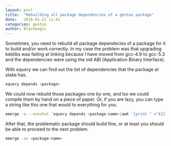 ```yaml
---
layout: post
title:  "Rebuilding all package dependencies of a gentoo package"
date:   2016-01-21 11:41
categories: gentoo
author: Blackmagic
---
```


Sometimes, you need to rebuild all package dependecies of a package for it to build and/or work correctly. In my case the problem was that upgrading kdelibs was failing at linking because I have moved from gcc-4.9 to gcc-5.3 and the dependencies were using the old ABI (Application Binary Interface).

With *equery* we can find out the list of dependencies that the package at stake has.

```bash
equery depends <package>
```

We could now rebuild those packages one by one, and lso we could compile them by hand on a piece of paper. Or, if you are lazy, you can type a string like this one that would to everything for you.

```bash
emerge -a --oneshot `equery depends <package-name>|awk '{print " ="$1}'`
```

After that, the problematic package should build fine, or at least you should be able to proceed to the next problem.

```bash
emerge -av <package-name>
```
